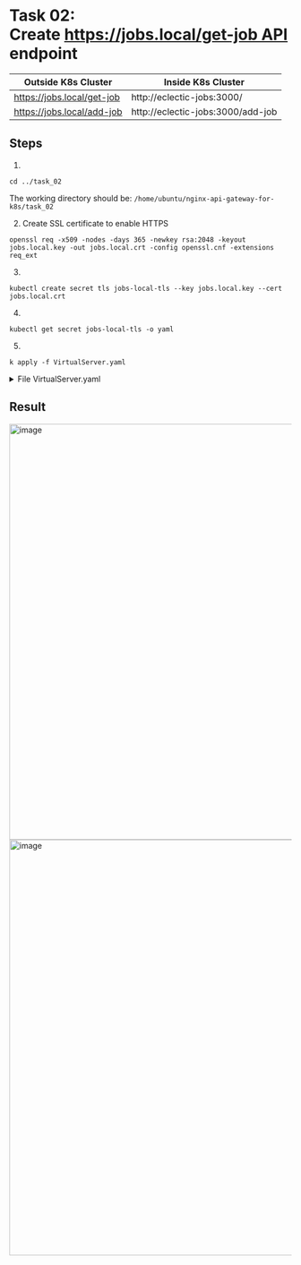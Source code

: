 # Task 02: Create https://jobs.local/get-job API endpoint

|Outside K8s Cluster|Inside K8s Cluster|
|---|---|
|https://jobs.local/get-job|http://eclectic-jobs:3000/|
|https://jobs.local/add-job|http://eclectic-jobs:3000/add-job|


## Steps

1.
```
cd ../task_02
```
The working directory should be: `/home/ubuntu/nginx-api-gateway-for-k8s/task_02`

2. Create SSL certificate to enable HTTPS
```
openssl req -x509 -nodes -days 365 -newkey rsa:2048 -keyout jobs.local.key -out jobs.local.crt -config openssl.cnf -extensions req_ext
```

3.
```
kubectl create secret tls jobs-local-tls --key jobs.local.key --cert jobs.local.crt
```

4.
```
kubectl get secret jobs-local-tls -o yaml
```

5.
```
k apply -f VirtualServer.yaml
```

<details>
  <summary>File VirtualServer.yaml</summary>

``` yaml
apiVersion: k8s.nginx.org/v1
kind: VirtualServer
metadata:
  name: my-virtualserver
  namespace: default
spec:
  host: jobs.local
  tls:
    secret: jobs-local-tls # replace with your actual secret name
    redirect:
      enable: true       # Enable automatic HTTP to HTTPS redirection
      code: 301          # Redirect with HTTP status code 301 (Moved Permanently)
      basedOn: scheme    # Redirect based on the scheme of the request
  upstreams:
    - name: eclectic-jobs-upstream
      service: eclectic-jobs
      port: 3000
  routes:
    - path: /get-job
      action:
        proxy:
          upstream: eclectic-jobs-upstream
          rewritePath: /
    - path: /add-job
      action:
        pass: eclectic-jobs-upstream
```

</details>

## Result

<img width="743" alt="image" src="https://github.com/user-attachments/assets/73ca8a68-b067-4438-b9ad-b4a6048f8b46">
<img width="743" alt="image" src="https://github.com/user-attachments/assets/a9f59d22-2452-491a-b1b5-4cc98e80f231">

